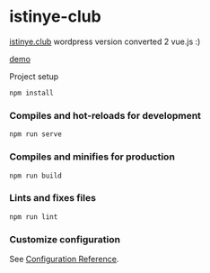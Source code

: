 # istinye-club

[istinye.club](https://istinye.club/) wordpress version converted 2 vue.js :)

<a href="https://istinyeclub.vercel.app/" target="_blank">demo</a>


Project setup

```
npm install
```

### Compiles and hot-reloads for development

```
npm run serve
```

### Compiles and minifies for production

```
npm run build
```

### Lints and fixes files

```
npm run lint
```

### Customize configuration

See [Configuration Reference](https://cli.vuejs.org/config/).
